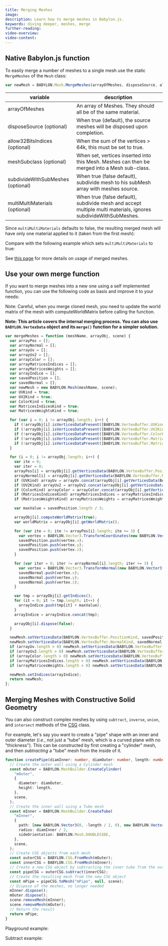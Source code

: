 ```yaml
---
title: Merging Meshes
image:
description: Learn how to merge meshes in Babylon.js.
keywords: diving deeper, meshes, merge
further-reading:
video-overview:
video-content:
---
```


## Native Babylon.js function

To easily merge a number of meshes to a single mesh use the static `MergeMeshes` of the `Mesh` class:

```javascript
var newMesh = BABYLON.Mesh.MergeMeshes(arrayOfMeshes, disposeSource, allow32BitsIndices, meshSubclass, subdivideWithSubMeshes, multiMultiMaterials);
```

| variable                          | description                                                                                                    |
| --------------------------------- | -------------------------------------------------------------------------------------------------------------- |
| arrayOfMeshes                     | An array of Meshes. They should all be of the same material.                                                   |
| disposeSource (optional)          | When true (default), the source meshes will be disposed upon completion.                                       |
| allow32BitsIndices (optional)     | When the sum of the vertices > 64k, this must be set to true.                                                  |
| meshSubclass (optional)           | When set, vertices inserted into this Mesh. Meshes can then be merged into a Mesh sub-class.                   |
| subdivideWithSubMeshes (optional) | When true (false default), subdivide mesh to his subMesh array with meshes source.                             |
| multiMultiMaterials (optional)    | When true (false default), subdivide mesh and accept multiple multi materials, ignores subdivideWithSubMeshes. |

Since `multiMultiMaterials` defaults to false, the resulting merged mesh will have only one material applied to it (taken from the first mesh):

<Playground id="#INZ0Z0#5" title="Merged Meshes Example" description="Simple example of merging meshes together."/>

Compare with the following example which sets `multiMultiMaterials` to true:

<Playground id="#INZ0Z0#59" title="Merging Meshes With Multiple Materials" description="Simple example of merging meshes together with multiple materials."/>

See [this page](/features/featuresDeepDive/materials/using/multiMaterials) for more details on usage of merged meshes.

## Use your own merge function

If you want to merge meshes into a new one using a self implemented function, you can use the following code as basis and improve it to your needs:

Note: Careful, when you merge cloned mesh, you need to update the world matrix of the mesh with computeWorldMatrix before calling the function.

**Note: This article covers the internal merging process. You can also use `BABYLON.VertexData` object and its `merge()` function for a simpler solution.**

```javascript
var mergeMeshes = function (meshName, arrayObj, scene) {
  var arrayPos = [];
  var arrayNormal = [];
  var arrayUv = [];
  var arrayUv2 = [];
  var arrayColor = [];
  var arrayMatricesIndices = [];
  var arrayMatricesWeights = [];
  var arrayIndice = [];
  var savedPosition = [];
  var savedNormal = [];
  var newMesh = new BABYLON.Mesh(meshName, scene);
  var UVKind = true;
  var UV2Kind = true;
  var ColorKind = true;
  var MatricesIndicesKind = true;
  var MatricesWeightsKind = true;

  for (var i = 0; i != arrayObj.length; i++) {
    if (!arrayObj[i].isVerticesDataPresent([BABYLON.VertexBuffer.UVKind])) UVKind = false;
    if (!arrayObj[i].isVerticesDataPresent([BABYLON.VertexBuffer.UV2Kind])) UV2Kind = false;
    if (!arrayObj[i].isVerticesDataPresent([BABYLON.VertexBuffer.ColorKind])) ColorKind = false;
    if (!arrayObj[i].isVerticesDataPresent([BABYLON.VertexBuffer.MatricesIndicesKind])) MatricesIndicesKind = false;
    if (!arrayObj[i].isVerticesDataPresent([BABYLON.VertexBuffer.MatricesWeightsKind])) MatricesWeightsKind = false;
  }

  for (i = 0; i != arrayObj.length; i++) {
    var ite = 0;
    var iter = 0;
    arrayPos[i] = arrayObj[i].getVerticesData(BABYLON.VertexBuffer.PositionKind);
    arrayNormal[i] = arrayObj[i].getVerticesData(BABYLON.VertexBuffer.NormalKind);
    if (UVKind) arrayUv = arrayUv.concat(arrayObj[i].getVerticesData(BABYLON.VertexBuffer.UVKind));
    if (UV2Kind) arrayUv2 = arrayUv2.concat(arrayObj[i].getVerticesData(BABYLON.VertexBuffer.UV2Kind));
    if (ColorKind) arrayColor = arrayColor.concat(arrayObj[i].getVerticesData(BABYLON.VertexBuffer.ColorKind));
    if (MatricesIndicesKind) arrayMatricesIndices = arrayMatricesIndices.concat(arrayObj[i].getVerticesData(BABYLON.VertexBuffer.MatricesIndicesKind));
    if (MatricesWeightsKind) arrayMatricesWeights = arrayMatricesWeights.concat(arrayObj[i].getVerticesData(BABYLON.VertexBuffer.MatricesWeightsKind));

    var maxValue = savedPosition.length / 3;

    arrayObj[i].computeWorldMatrix(true);
    var worldMatrix = arrayObj[i].getWorldMatrix();

    for (var ite = 0; ite != arrayPos[i].length; ite += 3) {
      var vertex = BABYLON.Vector3.TransformCoordinates(new BABYLON.Vector3(arrayPos[i][ite], arrayPos[i][ite + 1], arrayPos[i][ite + 2]), worldMatrix);
      savedPosition.push(vertex.x);
      savedPosition.push(vertex.y);
      savedPosition.push(vertex.z);
    }

    for (var iter = 0; iter != arrayNormal[i].length; iter += 3) {
      var vertex = BABYLON.Vector3.TransformNormal(new BABYLON.Vector3(arrayNormal[i][iter], arrayNormal[i][iter + 1], arrayNormal[i][iter + 2]), worldMatrix);
      savedNormal.push(vertex.x);
      savedNormal.push(vertex.y);
      savedNormal.push(vertex.z);
    }

    var tmp = arrayObj[i].getIndices();
    for (it = 0; it != tmp.length; it++) {
      arrayIndice.push(tmp[it] + maxValue);
    }
    arrayIndice = arrayIndice.concat(tmp);

    arrayObj[i].dispose(false);
  }

  newMesh.setVerticesData(BABYLON.VertexBuffer.PositionKind, savedPosition, false);
  newMesh.setVerticesData(BABYLON.VertexBuffer.NormalKind, savedNormal, false);
  if (arrayUv.length > 0) newMesh.setVerticesData(BABYLON.VertexBuffer.UVKind, arrayUv, false);
  if (arrayUv2.length > 0) newMesh.setVerticesData(BABYLON.VertexBuffer.UV2Kind, arrayUv, false);
  if (arrayColor.length > 0) newMesh.setVerticesData(BABYLON.VertexBuffer.ColorKind, arrayUv, false);
  if (arrayMatricesIndices.length > 0) newMesh.setVerticesData(BABYLON.VertexBuffer.MatricesIndicesKind, arrayUv, false);
  if (arrayMatricesWeights.length > 0) newMesh.setVerticesData(BABYLON.VertexBuffer.MatricesWeightsKind, arrayUv, false);

  newMesh.setIndices(arrayIndice);
  return newMesh;
};
```

## Merging Meshes with Constructive Solid Geometry

You can also construct complex meshes by using `subtract`, `inverse`, `union`, and `intersect` methods of the [CSG](/typedoc/classes/babylon.csg) class.

For example, let's say you want to create a "pipe" shape with an inner and outer diameter (_i.e._, not just a "tube" mesh, which is a curved plane with no "thickness"). This can be constructed by first creating a "cylinder" mesh, and then _subtracting_ a "tube" mesh from the inside of it.

```typescript
function createPipe(diamInner: number, diamOuter: number, length: number, scene: BABYLON.Scene): BABYLON.Mesh {
  // Create the outer wall using a Cylinder mesh
  const mOuter = BABYLON.MeshBuilder.CreateCylinder(
    "mOuter",
    {
      diameter: diamOuter,
      height: length,
    },
    scene,
  );
  // Create the inner wall using a Tube mesh
  const mInner = BABYLON.MeshBuilder.CreateTube(
    "mInner",
    {
      path: [new BABYLON.Vector3(0, -length / 2, 0), new BABYLON.Vector3(0, length / 2, 0)],
      radius: diamInner / 2,
      sideOrientation: BABYLON.Mesh.DOUBLESIDE,
    },
    scene,
  );
  // Create CSG objects from each mesh
  const outerCSG = BABYLON.CSG.FromMesh(mOuter);
  const innerCSG = BABYLON.CSG.FromMesh(mInner);
  // Create a new CSG object by subtracting the inner tube from the outer cylinder
  const pipeCSG = outerCSG.subtract(innerCSG);
  // Create the resulting mesh from the new CSG object
  const mPipe = pipeCSG.toMesh("mPipe", null, scene);
  // Dispose of the meshes, no longer needed
  mInner.dispose();
  mOuter.dispose();
  scene.removeMesh(mInner);
  scene.removeMesh(mOuter);
  // Return the result
  return mPipe;
}
```

Playground example:
<Playground id="#L5T0DK" title="Pipe CSG Example" description="Creating a pipe from a cylinder and a tube using CSGs."/>

Subtract example:
<Playground id="#VYZEEQ#4" title="CSG Subtract Example" description="Simple example of using a CSG subtract operation."/>
